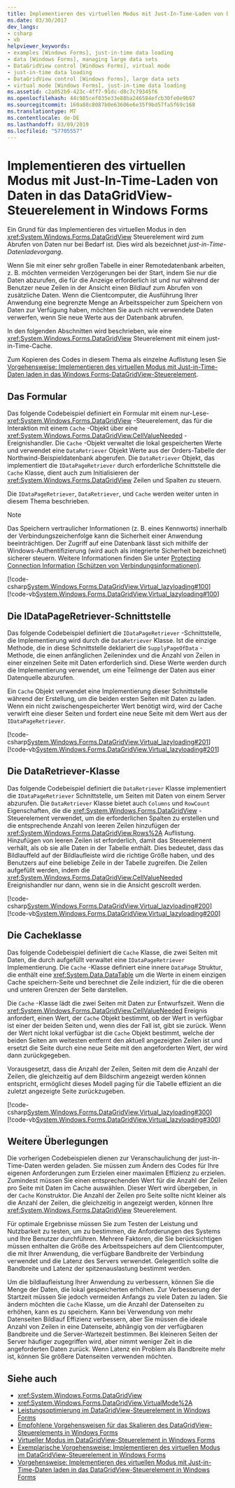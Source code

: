 ```yaml
---
title: Implementieren des virtuellen Modus mit Just-In-Time-Laden von Daten in das DataGridView-Steuerelement in Windows Forms
ms.date: 03/30/2017
dev_langs:
- csharp
- vb
helpviewer_keywords:
- examples [Windows Forms], just-in-time data loading
- data [Windows Forms], managing large data sets
- DataGridView control [Windows Forms], virtual mode
- just-in-time data loading
- DataGridView control [Windows Forms], large data sets
- virtual mode [Windows Forms], just-in-time data loading
ms.assetid: c2a052b9-423c-4ff7-91dc-d8c7c79345f6
ms.openlocfilehash: 44c985cef035e33e88ba246584efcb30fe0e9b97
ms.sourcegitcommit: 160a88c8087b0e63606e6e35f9bd57fa5f69c168
ms.translationtype: MT
ms.contentlocale: de-DE
ms.lasthandoff: 03/09/2019
ms.locfileid: "57705557"
---
```

# <a name="implementing-virtual-mode-with-just-in-time-data-loading-in-the-windows-forms-datagridview-control"></a>Implementieren des virtuellen Modus mit Just-In-Time-Laden von Daten in das DataGridView-Steuerelement in Windows Forms
Ein Grund für das Implementieren des virtuellen Modus in den <xref:System.Windows.Forms.DataGridView> Steuerelement wird zum Abrufen von Daten nur bei Bedarf ist. Dies wird als bezeichnet *just-in-Time-Datenladevorgang*.  
  
 Wenn Sie mit einer sehr großen Tabelle in einer Remotedatenbank arbeiten, z. B. möchten vermeiden Verzögerungen bei der Start, indem Sie nur die Daten abzurufen, die für die Anzeige erforderlich ist und nur während der Benutzer neue Zeilen in der Ansicht einen Bildlauf zum Abrufen von zusätzliche Daten. Wenn die Clientcomputer, die Ausführung Ihrer Anwendung eine begrenzte Menge an Arbeitsspeicher zum Speichern von Daten zur Verfügung haben, möchten Sie auch nicht verwendete Daten verwerfen, wenn Sie neue Werte aus der Datenbank abrufen.  
  
 In den folgenden Abschnitten wird beschrieben, wie eine <xref:System.Windows.Forms.DataGridView> Steuerelement mit einem just-in-Time-Cache.  
  
 Zum Kopieren des Codes in diesem Thema als einzelne Auflistung lesen Sie [Vorgehensweise: Implementieren des virtuellen Modus mit Just-in-Time-Daten laden in das Windows Forms-DataGridView-Steuerelement](virtual-mode-with-just-in-time-data-loading-in-the-datagrid.md).  
  
## <a name="the-form"></a>Das Formular  
 Das folgende Codebeispiel definiert ein Formular mit einem nur-Lese- <xref:System.Windows.Forms.DataGridView> -Steuerelement, das für die Interaktion mit einem `Cache` -Objekt über eine <xref:System.Windows.Forms.DataGridView.CellValueNeeded> -Ereignishandler. Die `Cache` -Objekt verwaltet die lokal gespeicherten Werte und verwendet eine `DataRetriever` Objekt Werte aus der Orders-Tabelle der Northwind-Beispieldatenbank abgerufen. Die `DataRetriever` Objekt, das implementiert die `IDataPageRetriever` durch erforderliche Schnittstelle die `Cache` Klasse, dient auch zum Initialisieren der <xref:System.Windows.Forms.DataGridView> Zeilen und Spalten zu steuern.  
  
 Die `IDataPageRetriever`, `DataRetriever`, und `Cache` werden weiter unten in diesem Thema beschrieben.  
  
> [!NOTE]
>  Das Speichern vertraulicher Informationen (z. B. eines Kennworts) innerhalb der Verbindungszeichenfolge kann die Sicherheit einer Anwendung beeinträchtigen. Der Zugriff auf eine Datenbank lässt sich mithilfe der Windows-Authentifizierung (wird auch als integrierte Sicherheit bezeichnet) sicherer steuern. Weitere Informationen finden Sie unter [Protecting Connection Information (Schützen von Verbindungsinformationen)](../../data/adonet/protecting-connection-information.md).  
  
 [!code-csharp[System.Windows.Forms.DataGridView.Virtual_lazyloading#100](~/samples/snippets/csharp/VS_Snippets_Winforms/System.Windows.Forms.DataGridView.Virtual_lazyloading/CS/lazyloading.cs#100)]
 [!code-vb[System.Windows.Forms.DataGridView.Virtual_lazyloading#100](~/samples/snippets/visualbasic/VS_Snippets_Winforms/System.Windows.Forms.DataGridView.Virtual_lazyloading/VB/lazyloading.vb#100)]  
  
## <a name="the-idatapageretriever-interface"></a>Die IDataPageRetriever-Schnittstelle  
 Das folgende Codebeispiel definiert die `IDataPageRetriever` -Schnittstelle, die Implementierung wird durch die `DataRetriever` Klasse. Ist die einzige Methode, die in diese Schnittstelle deklariert die `SupplyPageOfData` -Methode, die einen anfänglichen Zeilenindex und die Anzahl von Zeilen in einer einzelnen Seite mit Daten erforderlich sind. Diese Werte werden durch die Implementierung verwendet, um eine Teilmenge der Daten aus einer Datenquelle abzurufen.  
  
 Ein `Cache` Objekt verwendet eine Implementierung dieser Schnittstelle während der Erstellung, um die beiden ersten Seiten mit Daten zu laden. Wenn ein nicht zwischengespeicherter Wert benötigt wird, wird der Cache verwirft eine dieser Seiten und fordert eine neue Seite mit dem Wert aus der `IDataPageRetriever`.  
  
 [!code-csharp[System.Windows.Forms.DataGridView.Virtual_lazyloading#201](~/samples/snippets/csharp/VS_Snippets_Winforms/System.Windows.Forms.DataGridView.Virtual_lazyloading/CS/lazyloading.cs#201)]
 [!code-vb[System.Windows.Forms.DataGridView.Virtual_lazyloading#201](~/samples/snippets/visualbasic/VS_Snippets_Winforms/System.Windows.Forms.DataGridView.Virtual_lazyloading/VB/lazyloading.vb#201)]  
  
## <a name="the-dataretriever-class"></a>Die DataRetriever-Klasse  
 Das folgende Codebeispiel definiert die `DataRetriever` Klasse implementiert die `IDataPageRetriever` Schnittstelle, um Seiten mit Daten von einem Server abzurufen. Die `DataRetriever` Klasse bietet auch `Columns` und `RowCount` Eigenschaften, die die <xref:System.Windows.Forms.DataGridView> -Steuerelement verwendet, um die erforderlichen Spalten zu erstellen und die entsprechende Anzahl von leeren Zeilen hinzufügen der <xref:System.Windows.Forms.DataGridView.Rows%2A> Auflistung. Hinzufügen von leeren Zeilen ist erforderlich, damit das Steuerelement verhält, als ob sie alle Daten in der Tabelle enthält. Dies bedeutet, dass das Bildlauffeld auf der Bildlaufleiste wird die richtige Größe haben, und des Benutzers auf eine beliebige Zeile in der Tabelle zugreifen. Die Zeilen aufgefüllt werden, indem die <xref:System.Windows.Forms.DataGridView.CellValueNeeded> Ereignishandler nur dann, wenn sie in die Ansicht gescrollt werden.  
  
 [!code-csharp[System.Windows.Forms.DataGridView.Virtual_lazyloading#200](~/samples/snippets/csharp/VS_Snippets_Winforms/System.Windows.Forms.DataGridView.Virtual_lazyloading/CS/lazyloading.cs#200)]
 [!code-vb[System.Windows.Forms.DataGridView.Virtual_lazyloading#200](~/samples/snippets/visualbasic/VS_Snippets_Winforms/System.Windows.Forms.DataGridView.Virtual_lazyloading/VB/lazyloading.vb#200)]  
  
## <a name="the-cache-class"></a>Die Cacheklasse  
 Das folgende Codebeispiel definiert die `Cache` Klasse, die zwei Seiten mit Daten, die durch aufgefüllt verwaltet eine `IDataPageRetriever` Implementierung. Die `Cache` -Klasse definiert eine innere `DataPage` Struktur, die enthält eine <xref:System.Data.DataTable> um die Werte in einem einzigen Cache speichern-Seite und berechnet die Zeile indiziert, für die die oberen und unteren Grenzen der Seite darstellen.  
  
 Die `Cache` -Klasse lädt die zwei Seiten mit Daten zur Entwurfszeit. Wenn die <xref:System.Windows.Forms.DataGridView.CellValueNeeded> Ereignis anfordert, einen Wert, der `Cache` Objekt bestimmt, ob der Wert in verfügbar ist einer der beiden Seiten und, wenn dies der Fall ist, gibt sie zurück. Wenn der Wert nicht lokal verfügbar ist die `Cache` Objekt bestimmt, welche der beiden Seiten am weitesten entfernt den aktuell angezeigten Zeilen ist und ersetzt die Seite durch eine neue Seite mit den angeforderten Wert, der wird dann zurückgegeben.  
  
 Vorausgesetzt, dass die Anzahl der Zeilen, Seiten mit dem die Anzahl der Zeilen, die gleichzeitig auf dem Bildschirm angezeigt werden können entspricht, ermöglicht dieses Modell paging für die Tabelle effizient an die zuletzt angezeigte Seite zurückzugeben.  
  
 [!code-csharp[System.Windows.Forms.DataGridView.Virtual_lazyloading#300](~/samples/snippets/csharp/VS_Snippets_Winforms/System.Windows.Forms.DataGridView.Virtual_lazyloading/CS/lazyloading.cs#300)]
 [!code-vb[System.Windows.Forms.DataGridView.Virtual_lazyloading#300](~/samples/snippets/visualbasic/VS_Snippets_Winforms/System.Windows.Forms.DataGridView.Virtual_lazyloading/VB/lazyloading.vb#300)]  
  
## <a name="additional-considerations"></a>Weitere Überlegungen  
 Die vorherigen Codebeispielen dienen zur Veranschaulichung der just-in-Time-Daten werden geladen. Sie müssen zum Ändern des Codes für Ihre eigenen Anforderungen zum Erzielen einer maximalen Effizienz zu erzielen. Zumindest müssen Sie einen entsprechenden Wert für die Anzahl der Zeilen pro Seite mit Daten im Cache auswählen. Dieser Wert wird übergeben, in der `Cache` Konstruktor. Die Anzahl der Zeilen pro Seite sollte nicht kleiner als die Anzahl der Zeilen, die gleichzeitig in angezeigt werden, können Ihre <xref:System.Windows.Forms.DataGridView> Steuerelement.  
  
 Für optimale Ergebnisse müssen Sie zum Testen der Leistung und Nutzbarkeit zu testen, um zu bestimmen, die Anforderungen des Systems und Ihre Benutzer durchführen. Mehrere Faktoren, die Sie berücksichtigen müssen enthalten die Größe des Arbeitsspeichers auf dem Clientcomputer, die mit Ihrer Anwendung, die verfügbare Bandbreite der Verbindung verwendet und die Latenz des Servers verwendet. Gelegentlich sollte die Bandbreite und Latenz der spitzenauslastung bestimmt werden.  
  
 Um die bildlaufleistung Ihrer Anwendung zu verbessern, können Sie die Menge der Daten, die lokal gespeicherten erhöhen. Zur Verbesserung der Startzeit müssen Sie jedoch vermeiden Anfangs zu viele Daten zu laden. Sie ändern möchten die `Cache` Klasse, um die Anzahl der Datenseiten zu erhöhen, kann es zu speichern. Kann bei Verwendung von mehr Datenseiten Bildlauf Effizienz verbessern, aber Sie müssen die ideale Anzahl von Zeilen in eine Datenseite, abhängig von der verfügbaren Bandbreite und die Server-Wartezeit bestimmen. Bei kleineren Seiten der Server häufiger zugegriffen wird, aber nimmt weniger Zeit in die angeforderten Daten zurück. Wenn Latenz ein Problem als Bandbreite mehr ist, können Sie größere Datenseiten verwenden möchten.  
  
## <a name="see-also"></a>Siehe auch
- <xref:System.Windows.Forms.DataGridView>
- <xref:System.Windows.Forms.DataGridView.VirtualMode%2A>
- [Leistungsoptimierung im DataGridView-Steuerelement in Windows Forms](performance-tuning-in-the-windows-forms-datagridview-control.md)
- [Empfohlene Vorgehensweisen für das Skalieren des DataGridView-Steuerelements in Windows Forms](best-practices-for-scaling-the-windows-forms-datagridview-control.md)
- [Virtueller Modus im DataGridView-Steuerelement in Windows Forms](virtual-mode-in-the-windows-forms-datagridview-control.md)
- [Exemplarische Vorgehensweise: Implementieren des virtuellen Modus im DataGridView-Steuerelement in Windows Forms](implementing-virtual-mode-wf-datagridview-control.md)
- [Vorgehensweise: Implementieren des virtuellen Modus mit Just-in-Time-Daten laden in das DataGridView-Steuerelement in Windows Forms](virtual-mode-with-just-in-time-data-loading-in-the-datagrid.md)
